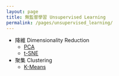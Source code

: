 ```yaml
---
layout: page
title: 無監督學習 Unsupervised Learning
permalink: /pages/unsupervised_learning/
---
```


+ 降維 Dimensionality Reduction
  + [PCA]()
  + [t-SNE]()
+ 聚集 Clustering
  + [K-Means]()